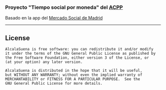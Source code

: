 ### Proyecto "Tiempo social por moneda" del [ACPP](https://www.acpp.com/)

Basado en la app del [Mercado Social de Madrid](https://madrid.mercadosocial.net)

---

## License

	AlcalaSuena is free software: you can redistribute it and/or modify
    it under the terms of the GNU General Public License as published by
    the Free Software Foundation, either version 3 of the License, or
    (at your option) any later version.

    AlcalaSuena is distributed in the hope that it will be useful,
    but WITHOUT ANY WARRANTY; without even the implied warranty of
    MERCHANTABILITY or FITNESS FOR A PARTICULAR PURPOSE.  See the
    GNU General Public License for more details.
    

